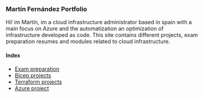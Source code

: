 ### Martín Fernández Portfolio 

Hi! im Martín, im a cloud infrastructure administrator based in spain with a main focus on Azure and the automatization an optimization of infrastructure developed as code.
This site contains different projects, exam preparation resumes and modules related to cloud infrastructure.

#### Index
-  [Exam preparation](https://github.com/Just-C0d3/Martin_Fernandez/tree/exam_prep)
-  [Bicep projects](https://github.com/Just-C0d3/Bicep)
-  [Terraform projects](https://github.com/Just-C0d3/Project_IaC/tree/Terraform+yml) 
-  [Azure project](https://github.com/Just-C0d3/Project_IaC/tree/IIS-pipeline)

